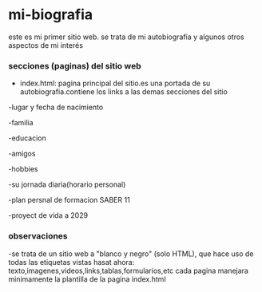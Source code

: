 # mi-biografia
este es mi primer sitio web. se trata de mi autobiografía y algunos otros aspectos de mi interés

### secciones (paginas) del sitio web

- index.html: pagina principal del sitio.es una portada de su autobiografia.contiene los links a las demas secciones del sitio

-lugar y fecha de nacimiento

-familia

-educacion

-amigos

-hobbies

-su jornada diaria(horario personal)

-plan persnal de formacion  SABER 11

-proyect de vida a 2029

### observaciones

-se trata de un sitio web a "blanco y negro" (solo HTML), que hace uso de todas las etiquetas vistas hasat ahora: texto,imagenes,videos,links,tablas,formularios,etc
 cada pagina manejara minimamente la plantilla de la pagina index.html